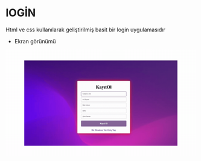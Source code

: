 # lOGİN

Html ve css kullanılarak geliştirilmiş basit bir login uygulamasıdır 


- Ekran görünümü

<img src='login.gif' />
